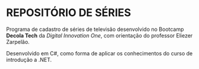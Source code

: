 # REPOSITÓRIO DE SÉRIES

Programa de cadastro de séries de televisão desenvolvido no Bootcamp **Decola Tech** da *Digital Innovation One*, com orientação do professor Eliezer Zarpelão.

Desenvolvido em C#, como forma de aplicar os conhecimentos do curso de introdução a .NET.